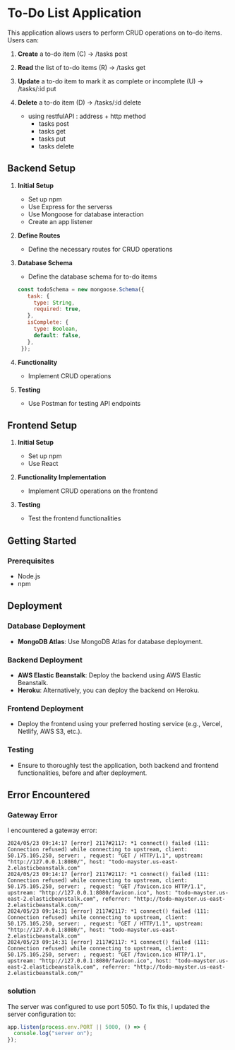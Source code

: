 # To-Do List Application
This application allows users to perform CRUD operations on to-do items. Users can:
1. **Create** a to-do item (C)  -> /tasks post
2. **Read** the list of to-do items (R) -> /tasks get
3. **Update** a to-do item to mark it as complete or incomplete (U)  -> /tasks/:id put
4. **Delete** a to-do item (D) -> /tasks/:id delete

   - using restfulAPI : address + http method
      - tasks post
      - tasks get
      - tasks put
      - tasks delete

## Backend Setup

1. **Initial Setup**
   - Set up npm
   - Use Express for the serverss
   - Use Mongoose for database interaction
   - Create an app listener

2. **Define Routes**
   - Define the necessary routes for CRUD operations

3. **Database Schema**
   - Define the database schema for to-do items
    ``` Javascript
    const todoSchema = new mongoose.Schema({
       task: {
         type: String,
         required: true,
       },
       isComplete: {
         type: Boolean,
         default: false,
       },
     });
    ```

4. **Functionality**
   - Implement CRUD operations

5. **Testing**
   - Use Postman for testing API endpoints


## Frontend Setup

1. **Initial Setup**
   - Set up npm
   - Use React

2. **Functionality Implementation**
   - Implement CRUD operations on the frontend

3. **Testing**
   - Test the frontend functionalities

## Getting Started

### Prerequisites

- Node.js
- npm

## Deployment

### Database Deployment
- **MongoDB Atlas**: Use MongoDB Atlas for database deployment.

### Backend Deployment
- **AWS Elastic Beanstalk**: Deploy the backend using AWS Elastic Beanstalk.
- **Heroku**: Alternatively, you can deploy the backend on Heroku.

### Frontend Deployment
- Deploy the frontend using your preferred hosting service (e.g., Vercel, Netlify, AWS S3, etc.).

### Testing
- Ensure to thoroughly test the application, both backend and frontend functionalities, before and after deployment.

## Error Encountered

### Gateway Error

I encountered a gateway error:

```plaintext
2024/05/23 09:14:17 [error] 2117#2117: *1 connect() failed (111: Connection refused) while connecting to upstream, client: 50.175.105.250, server: , request: "GET / HTTP/1.1", upstream: "http://127.0.0.1:8080/", host: "todo-mayster.us-east-2.elasticbeanstalk.com"
2024/05/23 09:14:17 [error] 2117#2117: *1 connect() failed (111: Connection refused) while connecting to upstream, client: 50.175.105.250, server: , request: "GET /favicon.ico HTTP/1.1", upstream: "http://127.0.0.1:8080/favicon.ico", host: "todo-mayster.us-east-2.elasticbeanstalk.com", referrer: "http://todo-mayster.us-east-2.elasticbeanstalk.com/"
2024/05/23 09:14:31 [error] 2117#2117: *1 connect() failed (111: Connection refused) while connecting to upstream, client: 50.175.105.250, server: , request: "GET / HTTP/1.1", upstream: "http://127.0.0.1:8080/", host: "todo-mayster.us-east-2.elasticbeanstalk.com"
2024/05/23 09:14:31 [error] 2117#2117: *1 connect() failed (111: Connection refused) while connecting to upstream, client: 50.175.105.250, server: , request: "GET /favicon.ico HTTP/1.1", upstream: "http://127.0.0.1:8080/favicon.ico", host: "todo-mayster.us-east-2.elasticbeanstalk.com", referrer: "http://todo-mayster.us-east-2.elasticbeanstalk.com/"
```

### solution
The server was configured to use port 5050. To fix this, I updated the server configuration to:
```javascript
app.listen(process.env.PORT || 5000, () => {
  console.log("server on");
});
```